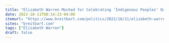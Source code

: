 ```yaml
---
title: "Elizabeth Warren Mocked for Celebrating ‘Indigenous Peoples’ Day’"
date: 2022-10-11T08:14:23-04:00
itemurl: "https://www.breitbart.com/politics/2022/10/11/elizabeth-warren-mocked-for-celebrating-indigenous-peoples-day/"
sites: "breitbart.com"
tags: ["Elizabeth Warren"]
draft: false
---
```



